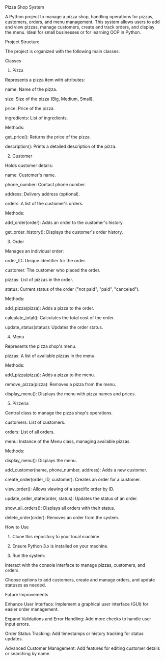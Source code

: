 Pizza Shop System

A Python project to manage a pizza shop, handling operations for pizzas, customers, orders, and menu management. This system allows users to add and view pizzas, manage customers, create and track orders, and display the menu. Ideal for small businesses or for learning OOP in Python.

Project Structure

The project is organized with the following main classes:

Classes

1. Pizza

Represents a pizza item with attributes:

name: Name of the pizza.

size: Size of the pizza (Big, Medium, Small).

price: Price of the pizza.

ingredients: List of ingredients.


Methods:

get_price(): Returns the price of the pizza.

description(): Prints a detailed description of the pizza.




2. Customer

Holds customer details:

name: Customer's name.

phone_number: Contact phone number.

address: Delivery address (optional).

orders: A list of the customer's orders.


Methods:

add_order(order): Adds an order to the customer's history.

get_order_history(): Displays the customer's order history.




3. Order

Manages an individual order:

order_ID: Unique identifier for the order.

customer: The customer who placed the order.

pizzas: List of pizzas in the order.

status: Current status of the order ("not paid", "paid", "canceled").


Methods:

add_pizza(pizza): Adds a pizza to the order.

calculate_total(): Calculates the total cost of the order.

update_status(status): Updates the order status.




4. Menu

Represents the pizza shop's menu.

pizzas: A list of available pizzas in the menu.


Methods:

add_pizza(pizza): Adds a pizza to the menu.

remove_pizza(pizza): Removes a pizza from the menu.

display_menu(): Displays the menu with pizza names and prices.




5. Pizzeria

Central class to manage the pizza shop's operations.

customers: List of customers.

orders: List of all orders.

menu: Instance of the Menu class, managing available pizzas.


Methods:

display_menu(): Displays the menu.

add_customer(name, phone_number, address): Adds a new customer.

create_order(order_ID, customer): Creates an order for a customer.

view_order(): Allows viewing of a specific order by ID.

update_order_state(order, status): Updates the status of an order.

show_all_orders(): Displays all orders with their status.

delete_order(order): Removes an order from the system.





How to Use

1. Clone this repository to your local machine.


2. Ensure Python 3.x is installed on your machine.


3. Run the system:

Interact with the console interface to manage pizzas, customers, and orders.

Choose options to add customers, create and manage orders, and update statuses as needed.




Future Improvements

Enhance User Interface: Implement a graphical user interface (GUI) for easier order management.

Expand Validations and Error Handling: Add more checks to handle user input errors.

Order Status Tracking: Add timestamps or history tracking for status updates.

Advanced Customer Management: Add features for editing customer details or searching by name.
